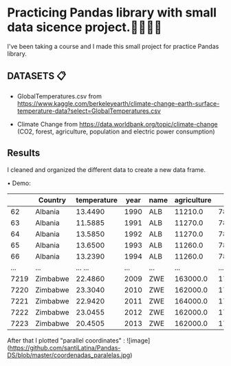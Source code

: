 # Practicing Pandas library with small data sicence project.📝👨🏻‍🔬

I've been taking a course and I made this small project for practice Pandas library.


## DATASETS 📋

* GlobalTemperatures.csv from https://www.kaggle.com/berkeleyearth/climate-change-earth-surface-temperature-data?select=GlobalTemperatures.csv

* Climate Change from https://data.worldbank.org/topic/climate-change
(CO2, forest, agriculture, population and electric power consumption)

## Results

I cleaned and organized the different data to create a new data frame.

• Demo:

|        |    Country  | temperature| year  | name | agriculture|    forest   |   co2   | electricprod | population |
|--------|-------------|------------|-------|------|------------|-------------|---------|--------------|------------|
|62      |  Albania    |  13.4490   | 1990  |  ALB |   11210.0  |  7888.0     | 6050.0  |  552.252185  |  3286542.0 |
|63      |  Albania    |  11.5885   | 1991  |  ALB |   11270.0  |  7868.5     | 4110.0  |  418.453589  |  3266790.0 |
|64      |  Albania    |  13.5850   | 1992  |  ALB |   11270.0  |  7849.0     | 2240.0  |  453.644074  |  3247039.0 |
|65      |  Albania    |  13.6500   | 1993  |  ALB |   11260.0  |  7829.5     | 2070.0  |  536.363825  |  3227287.0 |
|66      |  Albania    |  13.2390   | 1994  |  ALB |   11260.0  |  7810.0     | 2140.0  |  596.407959  |  3207536.0 |
|...     |  ...        | ...   ...  |...    |  ... |     ...    |  ...        |   ...   |      ...     |   ...      |
|7219    |   Zimbabwe  |  22.4860   |  2009 |  ZWE |   163000.0 |  179513.5   |  7750.0 |   585.457099 |  12526964.0|
|7220    |   Zimbabwe  |  23.3040   |  2010 |  ZWE |   162000.0 |  179052.8   |  9810.0 |   606.643960 |  12697728.0|
|7221    |   Zimbabwe  |  22.9420   |  2011 |  ZWE |   164000.0 |  178592.1   | 11490.0 |   636.248991 |  12894323.0|
|7222    |   Zimbabwe  |  23.0455   |  2012 |  ZWE |   162000.0 |  178131.4   | 12110.0 |   608.761669 |  13115149.0|
|7223    |   Zimbabwe  |  20.4505   |  2013 |  ZWE |   162000.0 |  177670.7   | 12360.0 |   628.746242 |  13350378.0|


After that I plotted "parallel coordinates" :
![image] (https://github.com/santiLatina/Pandas-DS/blob/master/coordenadas_paralelas.jpg)
